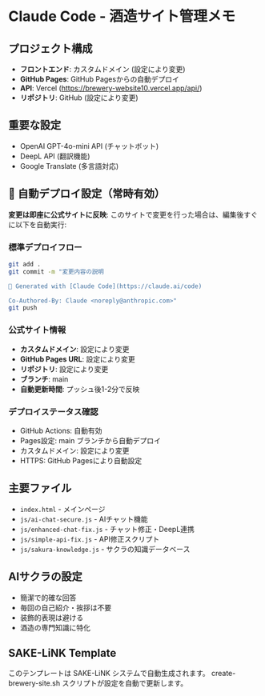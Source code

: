 # Claude Code - 酒造サイト管理メモ

## プロジェクト構成
- **フロントエンド**: カスタムドメイン (設定により変更)
- **GitHub Pages**: GitHub Pagesからの自動デプロイ
- **API**: Vercel (https://brewery-website10.vercel.app/api/)
- **リポジトリ**: GitHub (設定により変更)

## 重要な設定
- OpenAI GPT-4o-mini API (チャットボット)
- DeepL API (翻訳機能)
- Google Translate (多言語対応)

## 🚀 自動デプロイ設定（常時有効）
**変更は即座に公式サイトに反映**: このサイトで変更を行った場合は、編集後すぐに以下を自動実行:

### 標準デプロイフロー
```bash
git add .
git commit -m "変更内容の説明

🤖 Generated with [Claude Code](https://claude.ai/code)

Co-Authored-By: Claude <noreply@anthropic.com>"
git push
```

### 公式サイト情報
- **カスタムドメイン**: 設定により変更
- **GitHub Pages URL**: 設定により変更
- **リポジトリ**: 設定により変更
- **ブランチ**: main
- **自動更新時間**: プッシュ後1-2分で反映

### デプロイステータス確認
- GitHub Actions: 自動有効
- Pages設定: main ブランチから自動デプロイ
- カスタムドメイン: 設定により変更
- HTTPS: GitHub Pagesにより自動設定

## 主要ファイル
- `index.html` - メインページ
- `js/ai-chat-secure.js` - AIチャット機能
- `js/enhanced-chat-fix.js` - チャット修正・DeepL連携
- `js/simple-api-fix.js` - API修正スクリプト
- `js/sakura-knowledge.js` - サクラの知識データベース

## AIサクラの設定
- 簡潔で的確な回答
- 毎回の自己紹介・挨拶は不要
- 装飾的表現は避ける
- 酒造の専門知識に特化

## SAKE-LiNK Template
このテンプレートは SAKE-LiNK システムで自動生成されます。
create-brewery-site.sh スクリプトが設定を自動で更新します。